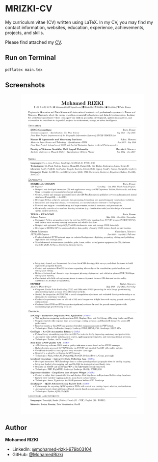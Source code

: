 # MRIZKI-CV

My curriculum vitae (CV) written using LaTeX. In my CV, you may find my contact information, websites, education, experience, achievements, projects, and skills.

Please find attached my [CV](https://drive.google.com/file/d/1HXuSvjNoK01b0tCGdloEsg27sjadt2TC/view?usp=sharing).



## Run on Terminal

```sh
pdflatex main.tex
```



## Screenshots

<p align="center">
    <img alt="Screenshot" src="https://github.com/MohamedRizki/MRizki-CV/blob/main/jpg/CV_page_1.jpg" width="400">
    <img alt="Screenshot" src="https://github.com/MohamedRizki/MRizki-CV/blob/main/jpg/CV_page_2.jpg" width="400">
</p>



## Author

**Mohamed RIZKI**

* LinkedIn: [@mohamed-rizki-979b03104](https://www.linkedin.com/in/mohamed-rizki-979b03104)
* GitHub: [@MohamedRizki](https://github.com/MohamedRizki)

